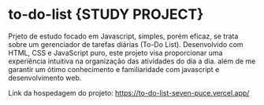 # to-do-list {STUDY PROJECT} 

Prjeto de estudo focado em Javascript, simples, porém eficaz, se trata sobre um gerenciador de tarefas diárias (To-Do List). Desenvolvido com HTML, CSS e JavaScript puro, este projeto visa proporcionar uma experiência intuitiva na organização das atividades do dia a dia. além de me garantir um ótimo conhecimento e familiaridade com javascript e desenvolvimento web.  

Link da hospedagem do projeto: https://to-do-list-seven-puce.vercel.app/
